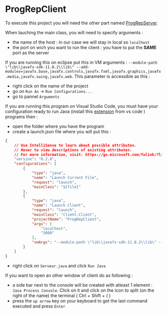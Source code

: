 # ProgRepClient

To execute this project you will need the other part named [ProgRepServer](https://github.com/medkan01/ProgRepServeur).

When lauching the main class, you will need to specify arguments : 
- the name of the host : in our case we will stay in local so `localhost`
- the port on wich you want to run the client : you have to put the **SAME** port as the server

If you are running this on eclipse put this in VM arguments : `--module-path \"lib\\javafx-sdk-11.0.2\\lib\" --add-modules=javafx.base,javafx.controls,javafx.fxml,javafx.graphics,javafx.media,javafx.swing,javafx.web`.
This parameter is accessible as this : 
- right click on the name of the project
- go on `Run As` -> `Run Configurations...`
- go to pannel `Arguments`

If you are running this program on Visual Studio Code, you must have your configuration ready to run Java (install this [extension](https://marketplace.visualstudio.com/items?itemName=vscjava.vscode-java-pack) from vs code ) programs then : 
- open the folder where you have the program
- create a launch.json file where you will put this :
``` json
{
    // Use IntelliSense to learn about possible attributes.
    // Hover to view descriptions of existing attributes.
    // For more information, visit: https://go.microsoft.com/fwlink/?linkid=830387
    "version": "0.2.0",
    "configurations": [
        {
            "type": "java",
            "name": "Launch Current File",
            "request": "launch",
            "mainClass": "${file}"
        },
        {
            "type": "java",
            "name": "Launch Client",
            "request": "launch",
            "mainClass": "client.Client",
            "projectName": "ProgRepClient",
            "args": [
                "localhost",
                "3000"
            ],
            "vmArgs": "--module-path \"lib\\javafx-sdk-11.0.2\\lib\" --add-modules=javafx.base,javafx.controls,javafx.fxml,javafx.graphics,javafx.media,javafx.swing,javafx.web"
        }
    ]
}
```
- right click on `Serveur.java` and click `Run Java`

If you want to open an other window of client do as following : 
- a side bar next to the console will be created with atleast 1 element : `Java Process Console`. Click on it and click on the icon to split (on the right of the name) the terminal ( Ctrl + Shift + ( )
- press the `up arrow` key on your keyboard to get the last command executed and press `Enter`
